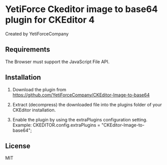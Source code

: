 # YetiForce Ckeditor image to base64 plugin for CKEditor 4

Created by YetiForceCompany

## Requirements

The Browser must support the JavaScript File API.

## Installation

1.  Download the plugin from https://github.com/YetiForceCompany/CKEditor-Image-to-base64

2.  Extract (decompress) the downloaded file into the plugins folder of your
    CKEditor installation.

3.  Enable the plugin by using the extraPlugins configuration setting.
    Example: CKEDITOR.config.extraPlugins = "CKEditor-Image-to-base64";

## License

MIT

